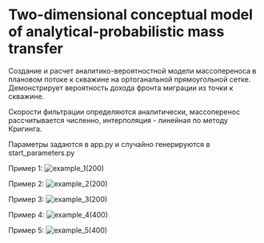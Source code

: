 # Two-dimensional conceptual model of analytical-probabilistic mass transfer

Создание и расчет аналитико-вероятностной модели массопереноса в плановом потоке к скважине на ортоганальной прямоугольной сетке. Демонстрирует вероятность дохода фронта миграции из точки к скважине.

Скорости фильтрации определяются аналитически, массоперенос рассчитывается численно, интерполяция - линейная по методу Кригинга.

Параметры задаются в app.py и случайно генерируются в start_parameters.py

Пример 1:
![example_1(200)](https://github.com/SizNi/geol_mod/assets/115162848/58259d05-f4c4-4014-99ad-3c9e46b05f22)

Пример 2:
![example_2(200)](https://github.com/SizNi/geol_mod/assets/115162848/be26b6a4-ca27-41cc-8954-45341d8a6b38)

Пример 3:
![example_3(200)](https://github.com/SizNi/geol_mod/assets/115162848/1b2be698-d906-499e-8a65-cc049f7ea741)

Пример 4:
![example_4(400)](https://github.com/SizNi/geol_mod/assets/115162848/ccaca612-9ffe-4337-8f72-59440ca6a527)

Пример 5:
![example_5(400)](https://github.com/SizNi/geol_mod/assets/115162848/91b1fc9d-4d01-4cb4-a8ab-d1730f792520)
